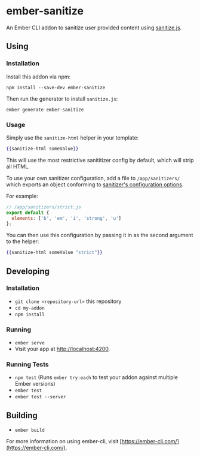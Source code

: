 # ember-sanitize

An Ember CLI addon to sanitize user provided content using [sanitize.js](https://github.com/gbirke/Sanitize.js).

## Using

### Installation

Install this addon via npm:

```
npm install --save-dev ember-sanitize
```

Then run the generator to install `sanitize.js`:

```
ember generate ember-sanitize
```

### Usage

Simply use the `sanitize-html` helper in your template:

```handlebars
{{sanitize-html someValue}}
```

This will use the most restrictive sanititizer config by default, which will strip all HTML.

To use your own sanitizer configuration, add a file to `/app/sanitizers/` which exports an object
conforming to [sanitizer's configuration options](https://github.com/gbirke/Sanitize.js#configuration).

For example:

```js
// /app/sanitizers/strict.js
export default {
  elements: ['b', 'em', 'i', 'strong', 'u']
};
```

You can then use this configuration by passing it in as the second argument to the helper:

```handlebars
{{sanitize-html someValue "strict"}}
```

## Developing

### Installation

* `git clone <repository-url>` this repository
* `cd my-addon`
* `npm install`

### Running

* `ember serve`
* Visit your app at [http://localhost:4200](http://localhost:4200).

### Running Tests

* `npm test` (Runs `ember try:each` to test your addon against multiple Ember versions)
* `ember test`
* `ember test --server`

## Building

* `ember build`

For more information on using ember-cli, visit [https://ember-cli.com/](https://ember-cli.com/).
